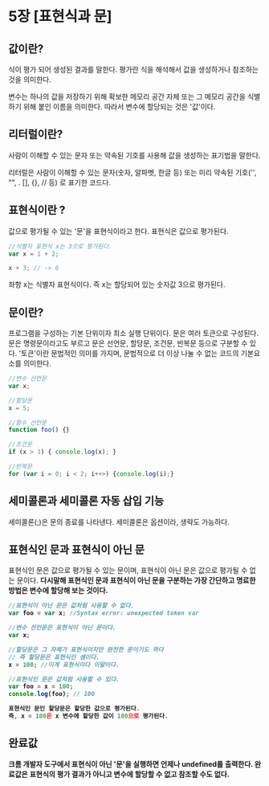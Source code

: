 # 5장 [표현식과 문]

## 값이란?
식이 평가 되어 생성된 결과를 말한다.
평가란 식을 해석해서 값을 생성하거나 참조하는 것을 의미한다.

변수는 하나의 값을 저장하기 위해 확보한 메모리 공간 자체 또는 그 메모리 공간을 식별하기 위해 붙인 이름을 의미한다.
따라서 변수에 할당되는 것은 '값'이다.

## 리터럴이란?
사람이 이해할 수 있는 문자 또는 약속된 기호를 사용해 값을 생성하는 표기법을 말한다.

리터럴은 
사람이 이해할 수 있는 문자(숫자, 알파벳, 한글 등) 
또는 미리 약속된 기호('', "", . [], {}, // 등)
로 표기한 코드다.

## 표현식이란 ?
값으로 평가될 수 있는 '문'을 표현식이라고 한다.
표현식은 값으로 평가된다.

```jsx
//식별자 표현식 x는 3으로 평가된다. 
var x = 1 + 2;

x + 3; // -> 6
```
좌항 x는 식별자 표현식이다. 
즉 x는 할당되어 있는 숫자값 3으로 평가된다.

## 문이란?
프로그램을 구성하는 기본 단위이자 최소 실행 단위이다.
문은 여러 토큰으로 구성된다.
문은 명령문이라고도 부르고 문은 선언문, 할당문, 조건문, 반복문 등으로 구분할 수 있다.
'토큰'이란 문법적인 의미를 가지며, 문법적으로 더 이상 나눌 수 없는 코드의 기본요소를 의미한다.

```jsx
//변수 선언문
var x;

//할당문
x = 5;

//함수 선언문
function foo() {}

//조건문
if (x > 1) { console.log(x); }

//반복문
for (var i = 0; i < 2; i++>) {console.log(i);}
```

## 세미콜론과 세미콜론 자동 삽입 기능
세미콜론(;)은 문의 종료를 나타낸다.
세미콜론은 옵션이라, 생략도 가능하다.

## 표현식인 문과 표현식이 아닌 문
표현식인 문은 값으로 평가될 수 있는 문이며,
표현식이 아닌 문은 값으로 평가될 수 없는 문이다.
<b>다시말해<b> 표현식인 문과 표현식이 아닌 문을 구분하는 가장 간단하고 명료한 방법은 변수에 할당해 보는 것이다.

```jsx
//표현식이 아닌 문은 값처럼 사용할 수 없다.
var foo = var x; //Syntax error: unexpected token var

//변수 선언문은 표현식이 아닌 문이다.
var x;

//할당문은 그 자체가 표현식이지만 완전한 문이기도 하다 
// 즉 할당문은 표현식인 셈이다.
x = 100; //이게 표현식이다 이말이다.

//표현식인 문은 값처럼 사용할 수 있다.
var foo = x = 100;
console.log(foo); // 100

표현식인 문인 할당문은 할당한 값으로 평가된다.
즉, x = 100은 x 변수에 할당한 값이 100으로 평가된다. 
```

## 완료값
크롬 개발자 도구에서 표현식이 아닌 '문'을 실행하면 언제나 undefined를 출력한다.
완료값은 표현식의 평가 결과가 아니고 변수에 할당할 수 없고 참조할 수도 없다.
